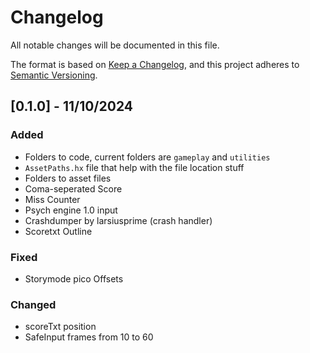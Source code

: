 # Changelog
All notable changes will be documented in this file.

The format is based on [Keep a Changelog](https://keepachangelog.com/en/1.0.0/),
and this project adheres to [Semantic Versioning](https://semver.org/spec/v2.0.0.html).

## [0.1.0] - 11/10/2024
### Added
- Folders to code, current folders are `gameplay` and `utilities`
- `AssetPaths.hx` file that help with the file location stuff
- Folders to asset files
- Coma-seperated Score
- Miss Counter
- Psych engine 1.0 input
- Crashdumper by larsiusprime (crash handler)
- Scoretxt Outline
### Fixed
- Storymode pico Offsets
### Changed
- scoreTxt position
- SafeInput frames from 10 to 60